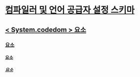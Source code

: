 # [컴파일러 및 언어 공급자 설정 스키마](index.md)
## [< System.codedom > 요소](system-codedom-element.md)
### [<compilers> 요소](compilers-element.md)
#### [<compiler> 요소](compiler-element.md)
##### [<providerOption> 요소](provideroption-element.md)
